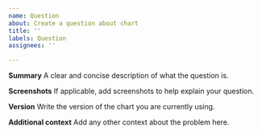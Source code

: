 ```yaml
---
name: Question
about: Create a question about chart
title: ''
labels: Question
assignees: ''

---
```


<!--
  To make it easier for us to help you, please include as much useful information as possible.

  Useful Links:
  - tutorial: https://github.com/nhn/tui.chart/tree/master/docs
  - API/Example: https://nhn.github.io/tui.chart/latest

  Before opening a new issue, please search existing issues https://github.com/nhn/tui.chart/issues
-->

**Summary**
A clear and concise description of what the question is.

**Screenshots**
If applicable, add screenshots to help explain your question.

**Version**
Write the version of the chart you are currently using.

**Additional context**
Add any other context about the problem here.
